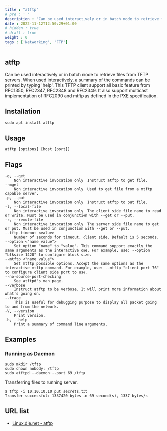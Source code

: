 ```yaml
---
title : "atftp"
# pre : ' '
description : "Can be used interactively or in batch mode to retrieve files from TFTP servers."
date : 2022-11-12T12:50:29+01:00
# hidden : true
# draft : true
weight : 0
tags : ['Networking', 'FTP']
---
```


## atftp

Can be used interactively or in batch mode to retrieve files from TFTP servers. When used interactively, a summary of the commands can be printed by typing 'help'. This TFTP client support all basic feature from RFC1350, RFC2347, RFC2348 and RFC2349. It also support multicast implementation of RFC2090 and mtftp as defined in the PXE specification.

## Installation

```plain
sudo apt install atftp
```

## Usage

```plain
atftp [options] [host [port]]
```

## Flags

```plain
-g, --get
    Non interactive invocation only. Instruct atftp to get file.
--mget
    Non interactive invocation only. Used to get file from a mtftp capable server.
-p, --put
    Non interactive invocation only. Instruct atftp to put file.
-l, --local-file
    Non interactive invocation only. The client side file name to read or write. Must be used in conjunction with --get or --put.
-r, --remote-file
    Non interactive invocation only. The server side file name to get or put. Must be used in conjunction with --get or --put.
--tftp-timeout <value>
    Number of seconds for timeout, client side. Default is 5 seconds.
--option <"name value">
    Set option "name" to "value". This command support exactly the same arguments as the interactive one. For example, use: --option "blksize 1428" to configure block size.
--mtftp <"name value">
    Set mtftp possible options. Accept the same options as the interactive mtftp command. For example, use: --mtftp "client-port 76" to configure client side port to use.
--no-source-port-checking
    See atftpd's man page.
--verbose
    Instruct atftp to be verbose. It will print more information about what's going on.
--trace
    This is useful for debugging purpose to display all packet going to and from the network.
-V, --version
    Print version.
-h, --help
    Print a summary of command line arguments.
```

## Examples

### Running as Daemon

```plain
sudo mkdir /tftp
sudo chown nobody: /tftp
sudo atftpd --daemon --port 69 /tftp
```

Transferring files to running server.

```plain
$ tftp -i 10.10.10.10 put secrets.txt
Transfer successful: 1337420 bytes in 69 second(s), 1337 bytes/s
```

## URL list

* [Linux.die.net - atftp](https://linux.die.net/man/1/atftp)
